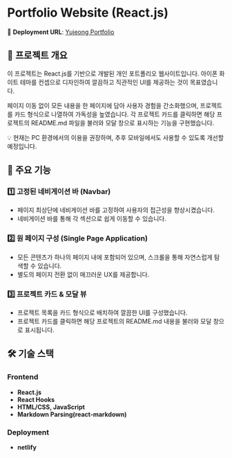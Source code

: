 # **Portfolio Website (React.js)**

🔗 **Deployment URL**: [Yujeong Portfolio](https://yujeongportfolio.netlify.app/)

## 📌 **프로젝트 개요**
이 프로젝트는 React.js를 기반으로 개발된 개인 포트폴리오 웹사이트입니다.
아이폰 화이트 테마를 컨셉으로 디자인하여 깔끔하고 직관적인 UI를 제공하는 것이 목표였습니다.

페이지 이동 없이 모든 내용을 한 페이지에 담아 사용자 경험을 간소화했으며, 프로젝트를 카드 형식으로 나열하여 가독성을 높였습니다.
각 프로젝트 카드를 클릭하면 해당 프로젝트의 README.md 파일을 불러와 모달 창으로 표시하는 기능을 구현했습니다.

💡 현재는 PC 환경에서의 이용을 권장하며, 추후 모바일에서도 사용할 수 있도록 개선할 예정입니다.

## 🎯 **주요 기능**

### 1️⃣ **고정된 네비게이션 바 (Navbar)**
- 페이지 최상단에 네비게이션 바를 고정하여 사용자의 접근성을 향상시켰습니다.
- 네비게이션 바를 통해 각 섹션으로 쉽게 이동할 수 있습니다.

### 2️⃣ **원 페이지 구성 (Single Page Application)**
- 모든 콘텐츠가 하나의 페이지 내에 포함되어 있으며, 스크롤을 통해 자연스럽게 탐색할 수 있습니다.
- 별도의 페이지 전환 없이 매끄러운 UX를 제공합니다.

### 3️⃣ **프로젝트 카드 & 모달 뷰**
- 프로젝트 목록을 카드 형식으로 배치하여 깔끔한 UI를 구성했습니다.
- 프로젝트 카드를 클릭하면 해당 프로젝트의 README.md 내용을 불러와 모달 창으로 표시됩니다.

## 🛠️ **기술 스택**

### **Frontend**
- **React.js**
- **React Hooks**
- **HTML/CSS, JavaScript**
- **Markdown Parsing(react-markdown)**

### **Deployment**
- **netlify**
